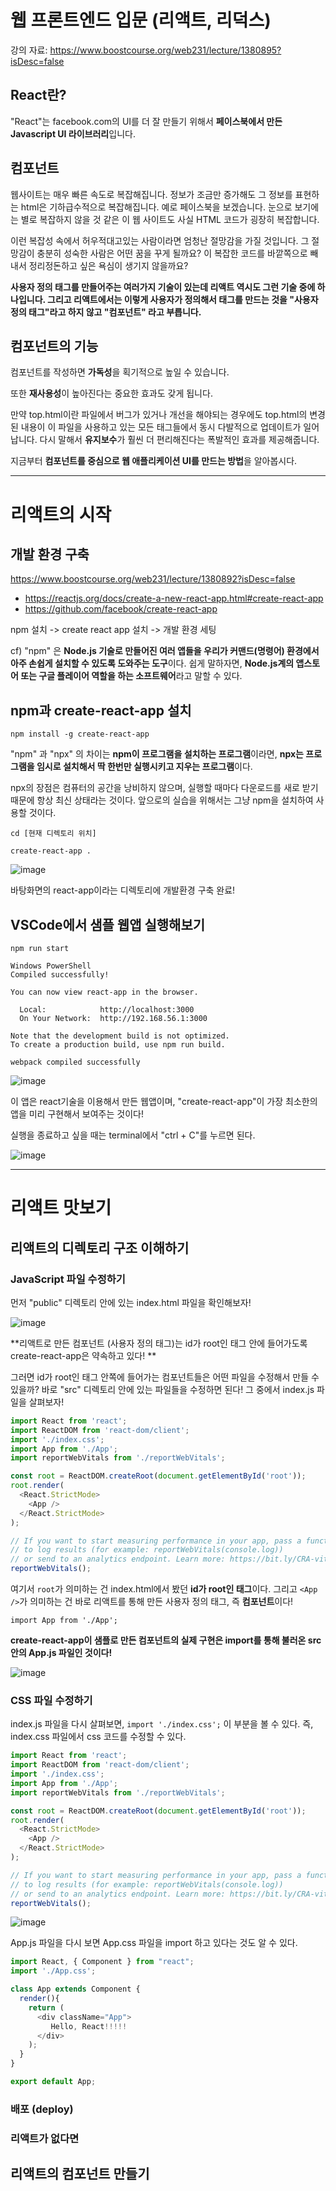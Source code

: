 # 웹 프론트엔드 입문 (리액트, 리덕스) 

강의 자료: https://www.boostcourse.org/web231/lecture/1380895?isDesc=false

## React란?

"React"는 facebook.com의 UI를 더 잘 만들기 위해서 **페이스북에서 만든 Javascript UI 라이브러리**입니다. 

## 컴포넌트 

웹사이트는 매우 빠른 속도로 복잡해집니다. 정보가 조금만 증가해도 그 정보를 표현하는 html은 기하급수적으로 복잡해집니다. 예로 페이스북을 보겠습니다. 눈으로 보기에는 별로 복잡하지 않을 것 같은 이 웹 사이트도 사실 HTML 코드가 굉장히 복잡합니다. 

이런 복잡성 속에서 허우적대고있는 사람이라면 엄청난 절망감을 가질 것입니다. 그 절망감이 충분히 성숙한 사람은 어떤 꿈을 꾸게 될까요? 이 복잡한 코드를 바깥쪽으로 빼내서 정리정돈하고 싶은 욕심이 생기지 않을까요? 

**사용자 정의 태그를 만들어주는 여러가지 기술이 있는데 리액트 역시도 그런 기술 중에 하나입니다. 그리고 리액트에서는 이렇게 사용자가 정의해서 태그를 만드는 것을 "사용자 정의 태그"라고 하지 않고 "컴포넌트" 라고 부릅니다.**

## 컴포넌트의 기능

컴포넌트를 작성하면 **가독성**을 획기적으로 높일 수 있습니다.

또한 **재사용성**이 높아진다는 중요한 효과도 갖게 됩니다.

만약 top.html이란 파일에서 버그가 있거나 개선을 해야되는 경우에도 top.html의 변경된 내용이 이 파일을 사용하고 있는 모든 태그들에서 동시 다발적으로 업데이트가 일어납니다. 다시 말해서 **유지보수**가 훨씬 더 편리해진다는 폭발적인 효과를 제공해줍니다.

지금부터 **컴포넌트를 중심으로 웹 애플리케이션 UI를 만드는 방법**을 알아봅시다. 

---

# 리액트의 시작 

## 개발 환경 구축 

https://www.boostcourse.org/web231/lecture/1380892?isDesc=false

- https://reactjs.org/docs/create-a-new-react-app.html#create-react-app
- https://github.com/facebook/create-react-app

npm 설치 -> create react app 설치 -> 개발 환경 세팅 

cf) "npm" 은 **Node.js 기술로 만들어진 여러 앱들을 우리가 커맨드(명령어) 환경에서 아주 손쉽게 설치할 수 있도록 도와주는 도구**이다. 쉽게 말하자면, **Node.js계의 앱스토어 또는 구글 플레이어 역할을 하는 소프트웨어**라고 말할 수 있다.  

## npm과 create-react-app 설치 

`npm install -g create-react-app` 

"npm" 과 "npx" 의 차이는 **npm이 프로그램을 설치하는 프로그램**이라면, **npx는 프로그램을 임시로 설치해서 딱 한번만 실행시키고 지우는 프로그램**이다. 

npx의 장점은 컴퓨터의 공간을 낭비하지 않으며, 실행할 때마다 다운로드를 새로 받기 때문에 항상 최신 상태라는 것이다. 앞으로의 실습을 위해서는 그냥 npm을 설치하여 사용할 것이다. 

`cd [현재 디렉토리 위치]`

`create-react-app .`

![image](https://user-images.githubusercontent.com/68090939/177764407-4e87b347-97c7-46dc-bb04-d3af4a87e263.png)

바탕화면의 react-app이라는 디렉토리에 개발환경 구축 완료! 

## VSCode에서 샘플 웹앱 실행해보기 

`npm run start` 

```
Windows PowerShell
Compiled successfully!

You can now view react-app in the browser.       

  Local:            http://localhost:3000        
  On Your Network:  http://192.168.56.1:3000     

Note that the development build is not optimized.
To create a production build, use npm run build. 

webpack compiled successfully
```

![image](https://user-images.githubusercontent.com/68090939/177764760-dafda9eb-a8d4-4725-aa84-13774a5abe7b.png)

이 앱은 react기술을 이용해서 만든 웹앱이며, "create-react-app"이 가장 최소한의 앱을 미리 구현해서 보여주는 것이다!

실행을 종료하고 싶을 때는 terminal에서 "ctrl + C"를 누르면 된다. 

![image](https://user-images.githubusercontent.com/68090939/177765476-e37e9be7-d7c5-4a73-b105-584d766f305a.png)

---

# 리액트 맛보기 

## 리액트의 디렉토리 구조 이해하기

### JavaScript 파일 수정하기 

먼저 "public" 디렉토리 안에 있는 index.html 파일을 확인해보자! 

![image](https://user-images.githubusercontent.com/68090939/177769390-a186f0d2-b678-45d2-b2fc-7f977dac13b1.png)

**리액트로 만든 컴포넌트 (사용자 정의 태그)는 id가 root인 태그 안에 들어가도록 create-react-app은 약속하고 있다! **

그러면 id가 root인 태그 안쪽에 들어가는 컴포넌트들은 어떤 파일을 수정해서 만들 수 있을까? 바로 "src" 디렉토리 안에 있는 파일들을 수정하면 된다! 그 중에서 index.js 파일을 살펴보자! 

```js
import React from 'react';
import ReactDOM from 'react-dom/client';
import './index.css';
import App from './App';
import reportWebVitals from './reportWebVitals';

const root = ReactDOM.createRoot(document.getElementById('root'));
root.render(
  <React.StrictMode>
    <App /> 
  </React.StrictMode>
);

// If you want to start measuring performance in your app, pass a function
// to log results (for example: reportWebVitals(console.log))
// or send to an analytics endpoint. Learn more: https://bit.ly/CRA-vitals
reportWebVitals();
```

여기서 `root`가 의미하는 건 index.html에서 봤던 **id가 root인 태그**이다. 그리고 `<App />`가 의미하는 건 바로 리액트를 통해 만든 사용자 정의 태그, 즉 **컴포넌트**이다! 

`import App from './App';` 

**create-react-app이 샘플로 만든 <App /> 컴포넌트의 실제 구현은 import를 통해 불러온 src 안의 App.js 파일인 것이다!**

![image](https://user-images.githubusercontent.com/68090939/177771238-39dd6985-8822-461d-b6ca-c045515c634b.png) 

### CSS 파일 수정하기 

index.js 파일을 다시 살펴보면, `import './index.css';` 이 부분을 볼 수 있다. 즉, index.css 파일에서 css 코드를 수정할 수 있다. 

```js
import React from 'react';
import ReactDOM from 'react-dom/client';
import './index.css';
import App from './App';
import reportWebVitals from './reportWebVitals';

const root = ReactDOM.createRoot(document.getElementById('root'));
root.render(
  <React.StrictMode>
    <App /> 
  </React.StrictMode>
);

// If you want to start measuring performance in your app, pass a function
// to log results (for example: reportWebVitals(console.log))
// or send to an analytics endpoint. Learn more: https://bit.ly/CRA-vitals
reportWebVitals();
```

![image](https://user-images.githubusercontent.com/68090939/177773421-4aebadd8-067b-4271-b7d5-3cac94115412.png)

App.js 파일을 다시 보면 App.css 파일을 import 하고 있다는 것도 알 수 있다. 

```js 
import React, { Component } from "react";
import './App.css';

class App extends Component {
  render(){
    return (
      <div className="App">
         Hello, React!!!!!
      </div>
    );
  }
}

export default App; 
```

### 배포 (deploy) 



### 리액트가 없다면 

## 리액트의 컴포넌트 만들기 


















